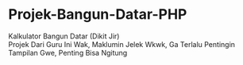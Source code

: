 # Projek-Bangun-Datar-PHP
Kalkulator Bangun Datar (Dikit Jir)<br>
Projek Dari Guru Ini Wak, Maklumin Jelek Wkwk, Ga Terlalu Pentingin Tampilan Gwe, Penting Bisa Ngitung
